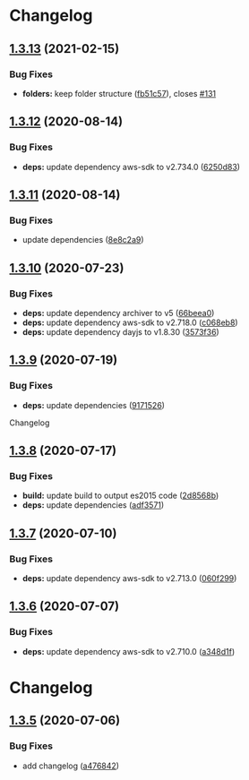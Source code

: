 # Changelog

## [1.3.13](https://github.com/d0whc3r/node-s3/compare/v1.3.12...v1.3.13) (2021-02-15)


### Bug Fixes

* **folders:** keep folder structure ([fb51c57](https://github.com/d0whc3r/node-s3/commit/fb51c57941d49d8f8dc08c16daad285f15295508)), closes [#131](https://github.com/d0whc3r/node-s3/issues/131)

## [1.3.12](https://github.com/d0whc3r/node-s3/compare/v1.3.11...v1.3.12) (2020-08-14)


### Bug Fixes

* **deps:** update dependency aws-sdk to v2.734.0 ([6250d83](https://github.com/d0whc3r/node-s3/commit/6250d83d95e2d3a84ad27ec3ad388824f43b26a6))

## [1.3.11](https://github.com/d0whc3r/node-s3/compare/v1.3.10...v1.3.11) (2020-08-14)


### Bug Fixes

* update dependencies ([8e8c2a9](https://github.com/d0whc3r/node-s3/commit/8e8c2a91d272aa0ca78c7a3f68213eb8ad5f5a34))

## [1.3.10](https://github.com/d0whc3r/node-s3/compare/v1.3.9...v1.3.10) (2020-07-23)


### Bug Fixes

* **deps:** update dependency archiver to v5 ([66beea0](https://github.com/d0whc3r/node-s3/commit/66beea0dbc5f5fec78c3ae48e1f33ae2195ec17b))
* **deps:** update dependency aws-sdk to v2.718.0 ([c068eb8](https://github.com/d0whc3r/node-s3/commit/c068eb8b39ce98f30f77fca81e75f03d17f8eceb))
* **deps:** update dependency dayjs to v1.8.30 ([3573f36](https://github.com/d0whc3r/node-s3/commit/3573f3680e60bd309a4760b43abe543b9ca7f4b6))

## [1.3.9](https://github.com/d0whc3r/node-s3/compare/v1.3.8...v1.3.9) (2020-07-19)


### Bug Fixes

* **deps:** update dependencies ([9171526](https://github.com/d0whc3r/node-s3/commit/9171526596edd6519a751f6ab39858c696cc68a9))

Changelog

## [1.3.8](https://github.com/d0whc3r/node-s3/compare/v1.3.7...v1.3.8) (2020-07-17)


### Bug Fixes

* **build:** update build to output es2015 code ([2d8568b](https://github.com/d0whc3r/node-s3/commit/2d8568b2e1e598637e66044156e8961b98ba61bb))
* **deps:** update dependencies ([adf3571](https://github.com/d0whc3r/node-s3/commit/adf3571e59c4c0bda0168fe45b192defb80786b5))

## [1.3.7](https://github.com/d0whc3r/node-s3/compare/v1.3.6...v1.3.7) (2020-07-10)


### Bug Fixes

* **deps:** update dependency aws-sdk to v2.713.0 ([060f299](https://github.com/d0whc3r/node-s3/commit/060f299d4f35db44699aeb910d36dd55846e8ee8))

## [1.3.6](https://github.com/d0whc3r/node-s3/compare/v1.3.5...v1.3.6) (2020-07-07)


### Bug Fixes

* **deps:** update dependency aws-sdk to v2.710.0 ([a348d1f](https://github.com/d0whc3r/node-s3/commit/a348d1f91609f0ab90bfd952df07a2317625d408))

# Changelog

## [1.3.5](https://github.com/d0whc3r/node-s3/compare/v1.3.4...v1.3.5) (2020-07-06)


### Bug Fixes

* add changelog ([a476842](https://github.com/d0whc3r/node-s3/commit/a476842e9e485abf5b0e47b359ac2259123a218a))
